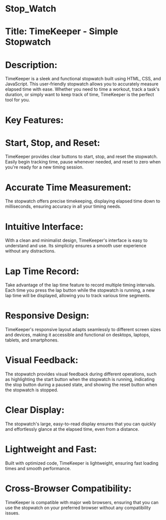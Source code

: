 # Stop_Watch

# Title: TimeKeeper - Simple Stopwatch

# Description:
TimeKeeper is a sleek and functional stopwatch built using HTML, CSS, and JavaScript. This user-friendly stopwatch allows you to accurately measure elapsed time with ease. Whether you need to time a workout, track a task's duration, or simply want to keep track of time, TimeKeeper is the perfect tool for you.

# Key Features:

# Start, Stop, and Reset:
TimeKeeper provides clear buttons to start, stop, and reset the stopwatch. Easily begin tracking time, pause whenever needed, and reset to zero when you're ready for a new timing session.

# Accurate Time Measurement:
The stopwatch offers precise timekeeping, displaying elapsed time down to milliseconds, ensuring accuracy in all your timing needs.

# Intuitive Interface:
With a clean and minimalist design, TimeKeeper's interface is easy to understand and use. Its simplicity ensures a smooth user experience without any distractions.

# Lap Time Record:
Take advantage of the lap time feature to record multiple timing intervals. Each time you press the lap button while the stopwatch is running, a new lap time will be displayed, allowing you to track various time segments.

# Responsive Design:
TimeKeeper's responsive layout adapts seamlessly to different screen sizes and devices, making it accessible and functional on desktops, laptops, tablets, and smartphones.

# Visual Feedback:
The stopwatch provides visual feedback during different operations, such as highlighting the start button when the stopwatch is running, indicating the stop button during a paused state, and showing the reset button when the stopwatch is stopped.

# Clear Display:
The stopwatch's large, easy-to-read display ensures that you can quickly and effortlessly glance at the elapsed time, even from a distance.

# Lightweight and Fast:
Built with optimized code, TimeKeeper is lightweight, ensuring fast loading times and smooth performance.

# Cross-Browser Compatibility:
TimeKeeper is compatible with major web browsers, ensuring that you can use the stopwatch on your preferred browser without any compatibility issues.
